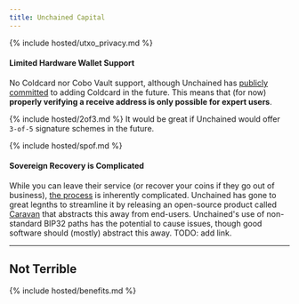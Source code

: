 ```yaml
---
title: Unchained Capital
---
```



{% include hosted/utxo_privacy.md %}

#### Limited Hardware Wallet Support
No Coldcard nor Cobo Vault support, although Unchained has [publicly committed](https://unchained-capital.com/blog/gearing-up-the-caravan/) to adding Coldcard in the future.
This means that (for now) **properly verifying a receive address is only possible for expert users**.

{% include hosted/2of3.md %}
It would be great if Unchained would offer `3-of-5` signature schemes in the future.

{% include hosted/spof.md %}

#### Sovereign Recovery is Complicated
While you can leave their service (or recover your coins if they go out of business), [the process](https://unchained-capital.com/blog/external-spend-workflow/) is inherently complicated.
Unchained has gone to great legnths to streamline it by releasing an open-source product called [Caravan](https://unchained-capital.github.io/caravan/) that abstracts this away from end-users.
Unchained's use of non-standard BIP32 paths has the potential to cause issues, though good software should (mostly) abstract this away.
TODO: add link.

---
## Not Terrible
{% include hosted/benefits.md %}
